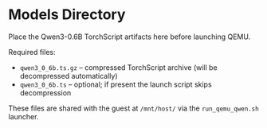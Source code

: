 # Models Directory

Place the Qwen3-0.6B TorchScript artifacts here before launching QEMU.

Required files:

- `qwen3_0_6b.ts.gz` – compressed TorchScript archive (will be decompressed automatically)
- `qwen3_0_6b.ts` – optional; if present the launch script skips decompression

These files are shared with the guest at `/mnt/host/` via the `run_qemu_qwen.sh` launcher.
